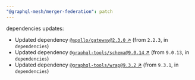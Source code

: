 ```yaml
---
"@graphql-mesh/merger-federation": patch
---
```

dependencies updates:
  - Updated dependency [`@apollo/gateway@2.3.0` ↗︎](https://www.npmjs.com/package/@apollo/gateway/v/2.3.0) (from `2.2.3`, in `dependencies`)
  - Updated dependency [`@graphql-tools/schema@9.0.14` ↗︎](https://www.npmjs.com/package/@graphql-tools/schema/v/9.0.14) (from `9.0.13`, in `dependencies`)
  - Updated dependency [`@graphql-tools/wrap@9.3.2` ↗︎](https://www.npmjs.com/package/@graphql-tools/wrap/v/9.3.2) (from `9.3.1`, in `dependencies`)
